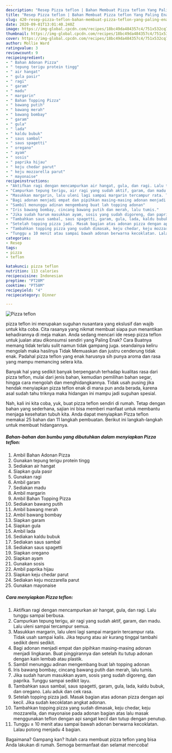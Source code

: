 ```yaml
---
description: "Resep Pizza teflon | Bahan Membuat Pizza teflon Yang Paling Enak"
title: "Resep Pizza teflon | Bahan Membuat Pizza teflon Yang Paling Enak"
slug: 420-resep-pizza-teflon-bahan-membuat-pizza-teflon-yang-paling-enak
date: 2020-09-01T13:01:40.240Z
image: https://img-global.cpcdn.com/recipes/18bc49da484357c4/751x532cq70/pizza-teflon-foto-resep-utama.jpg
thumbnail: https://img-global.cpcdn.com/recipes/18bc49da484357c4/751x532cq70/pizza-teflon-foto-resep-utama.jpg
cover: https://img-global.cpcdn.com/recipes/18bc49da484357c4/751x532cq70/pizza-teflon-foto-resep-utama.jpg
author: Mollie Ward
ratingvalue: 3
reviewcount: 9
recipeingredient:
- " Bahan Adonan Pizza"
- " tepung terigu protein tingg"
- " air hangat"
- " gula pasir"
- " ragi"
- " garam"
- " madu"
- " margarin"
- " Bahan Topping Pizza"
- " bawang putih"
- " bawang merah"
- " bawang bombay"
- " garam"
- " gula"
- " lada"
- " kaldu bubuk"
- " saus sambal"
- " saus spagetti"
- " oregano"
- " ayam"
- " sosis"
- " paprika hijau"
- " keju chedar parut"
- " keju mozzarella parut"
- " mayonaise"
recipeinstructions:
- "Aktifkan ragi dengan mencampurkan air hangat, gula, dan ragi. Lalu tunggu sampai berbusa."
- "Campurkan tepung terigu, air ragi yang sudah aktif, garam, dan madu. Lalu uleni sampai tercampur semua."
- "Masukkan margarin, lalu uleni lagi sampai margarin tercampur rata. Tidak usah sampai kalis. Jika tepung atau air kurang tinggal tambahi sedikit demi sedikit."
- "Bagi adonan menjadi empat dan pipihkan masing-masing adonan menjadi lingkaran. Buat pinggirannya dan setelah itu tutup adonan dengan kain lembab atau plastik."
- "Sambil menunggu adinan mengembang buat lah topping adonan"
- "Iris bawang bombay, cincang bawang putih dan merah, lalu tumis."
- "Jika sudah harum masukkan ayam, sosis yang sudah digoreng, dan paprika. Tunggu sampai sedikit layu."
- "Tambahkan saus sambal, saus spagetti, garam, gula, lada, kaldu bubuk, dan oregano. Lalu aduk dan cek rasa."
- "Setelah topping pizza jadi. Masak bagian atas adonan pizza dengan api kecil. Jika sudah kecoklatan angkat adonan."
- "Tambahkan topping pizza yang sudah dimasak, keju chedar, keju mozzarella, dan mayonaise pada adonan bagian atas lalu masak menggunakan teflon dengan api sangat kecil dan tutup dengan penutup."
- "Tunggu ± 10 menit atau sampai bawah adonan berwarna kecoklatan. Lalau potong menjadu 4 bagian."
categories:
- Resep
tags:
- pizza
- teflon

katakunci: pizza teflon 
nutrition: 113 calories
recipecuisine: Indonesian
preptime: "PT28M"
cooktime: "PT58M"
recipeyield: "4"
recipecategory: Dinner

---
```



![Pizza teflon](https://img-global.cpcdn.com/recipes/18bc49da484357c4/751x532cq70/pizza-teflon-foto-resep-utama.jpg)


pizza teflon ini merupakan suguhan nusantara yang ekslusif dan wajib untuk kita coba. Cita rasanya yang nikmat membuat siapa pun menantikan kehadirannya di meja makan.
Anda sedang mencari ide resep pizza teflon untuk jualan atau dikonsumsi sendiri yang Paling Enak? Cara Buatnya memang tidak terlalu sulit namun tidak gampang juga. seandainya keliru mengolah maka hasilnya Tidak Memuaskan dan justru cenderung tidak enak. Padahal pizza teflon yang enak harusnya sih punya aroma dan rasa yang mampu memancing selera kita.

Banyak hal yang sedikit banyak berpengaruh terhadap kualitas rasa dari pizza teflon, mulai dari jenis bahan, kemudian pemilihan bahan segar, hingga cara mengolah dan menghidangkannya. Tidak usah pusing jika hendak menyiapkan pizza teflon enak di mana pun anda berada, karena asal sudah tahu triknya maka hidangan ini mampu jadi suguhan spesial.




Nah, kali ini kita coba, yuk, buat pizza teflon sendiri di rumah. Tetap dengan bahan yang sederhana, sajian ini bisa memberi manfaat untuk membantu menjaga kesehatan tubuh kita. Anda dapat menyiapkan Pizza teflon memakai 25 bahan dan 11 langkah pembuatan. Berikut ini langkah-langkah untuk membuat hidangannya.

<!--inarticleads1-->

##### Bahan-bahan dan bumbu yang dibutuhkan dalam menyiapkan Pizza teflon:

1. Ambil  Bahan Adonan Pizza
1. Gunakan  tepung terigu protein tingg
1. Sediakan  air hangat
1. Siapkan  gula pasir
1. Gunakan  ragi
1. Ambil  garam
1. Sediakan  madu
1. Ambil  margarin
1. Ambil  Bahan Topping Pizza
1. Sediakan  bawang putih
1. Ambil  bawang merah
1. Ambil  bawang bombay
1. Siapkan  garam
1. Siapkan  gula
1. Ambil  lada
1. Sediakan  kaldu bubuk
1. Sediakan  saus sambal
1. Sediakan  saus spagetti
1. Siapkan  oregano
1. Siapkan  ayam
1. Gunakan  sosis
1. Ambil  paprika hijau
1. Siapkan  keju chedar parut
1. Sediakan  keju mozzarella parut
1. Gunakan  mayonaise




<!--inarticleads2-->

##### Cara menyiapkan Pizza teflon:

1. Aktifkan ragi dengan mencampurkan air hangat, gula, dan ragi. Lalu tunggu sampai berbusa.
1. Campurkan tepung terigu, air ragi yang sudah aktif, garam, dan madu. Lalu uleni sampai tercampur semua.
1. Masukkan margarin, lalu uleni lagi sampai margarin tercampur rata. Tidak usah sampai kalis. Jika tepung atau air kurang tinggal tambahi sedikit demi sedikit.
1. Bagi adonan menjadi empat dan pipihkan masing-masing adonan menjadi lingkaran. Buat pinggirannya dan setelah itu tutup adonan dengan kain lembab atau plastik.
1. Sambil menunggu adinan mengembang buat lah topping adonan
1. Iris bawang bombay, cincang bawang putih dan merah, lalu tumis.
1. Jika sudah harum masukkan ayam, sosis yang sudah digoreng, dan paprika. Tunggu sampai sedikit layu.
1. Tambahkan saus sambal, saus spagetti, garam, gula, lada, kaldu bubuk, dan oregano. Lalu aduk dan cek rasa.
1. Setelah topping pizza jadi. Masak bagian atas adonan pizza dengan api kecil. Jika sudah kecoklatan angkat adonan.
1. Tambahkan topping pizza yang sudah dimasak, keju chedar, keju mozzarella, dan mayonaise pada adonan bagian atas lalu masak menggunakan teflon dengan api sangat kecil dan tutup dengan penutup.
1. Tunggu ± 10 menit atau sampai bawah adonan berwarna kecoklatan. Lalau potong menjadu 4 bagian.




Bagaimana? Gampang kan? Itulah cara membuat pizza teflon yang bisa Anda lakukan di rumah. Semoga bermanfaat dan selamat mencoba!
